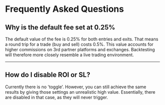 # Frequently Asked Questions

## Why is the default fee set at 0.25%
The default value of the fee is 0.25% for both entries and exits. That means a round trip for a trade (buy and sell) 
costs 0.5%. This value accounts for higher commissions on 3rd partner platforms and exchanges. Backtesting will therefore 
more closely resemble a live trading environment.
***
## How do I disable ROI or SL?
Currently there is no 'toggle'. However, you can still achieve the same results by giving those settings an unrealistic high value.
Essentially, there are disabled in that case, as they will never trigger.